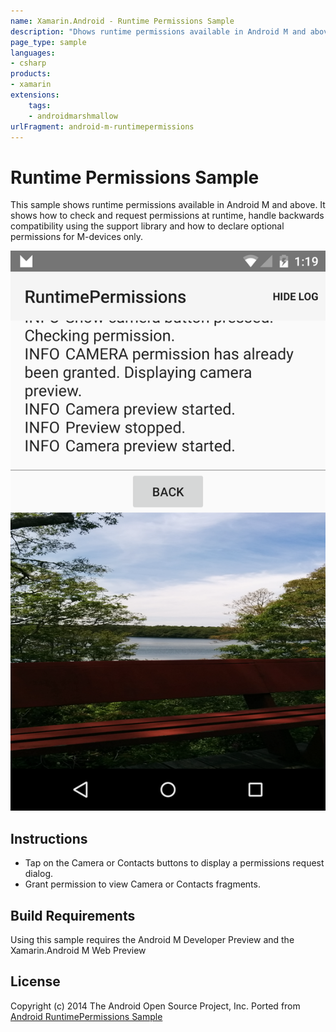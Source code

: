 ```yaml
---
name: Xamarin.Android - Runtime Permissions Sample
description: "Dhows runtime permissions available in Android M and above. It shows how to check and request permissions at runtime... (Android Marshmallow)"
page_type: sample
languages:
- csharp
products:
- xamarin
extensions:
    tags:
    - androidmarshmallow
urlFragment: android-m-runtimepermissions
---
```

# Runtime Permissions Sample

This sample shows runtime permissions available in Android M and above. It shows how to check and request permissions at runtime,
handle backwards compatibility using the support library and how to declare optional permissions for M-devices only.

![Runtime Permissions Sample application screenshot](Screenshots/camera-fragment.png "Runtime Permissions Sample application screenshot")

## Instructions

- Tap on the Camera or Contacts buttons to display a permissions request dialog.
- Grant permission to view Camera or Contacts fragments.

## Build Requirements

Using this sample requires the Android M Developer Preview and the Xamarin.Android M Web Preview

## License

Copyright (c) 2014 The Android Open Source Project, Inc.
Ported from [Android RuntimePermissions Sample](https://github.com/googlesamples/android-RuntimePermissions)
